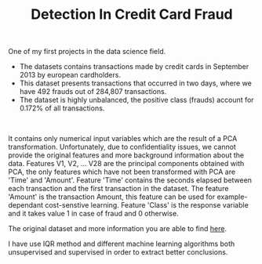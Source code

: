 <h1 align="center">Detection In Credit Card Fraud </h1>

<br>

One of my first projects in the data science field.


* The datasets contains transactions made by credit cards in September 2013 by european cardholders.
* This dataset presents transactions that occurred in two days, where we have 492 frauds out of 284,807 transactions. 
* The dataset is highly unbalanced, the positive class (frauds) account for 0.172% of all transactions.

<br>


It contains only numerical input variables which are the result of a PCA transformation. 
Unfortunately, due to confidentiality issues, we cannot provide the original features and more background information about the data. 
Features V1, V2, … V28 are the principal components obtained with PCA, the only features which have not been transformed with PCA are 'Time' and 'Amount'. Feature 'Time' contains the seconds elapsed between each transaction and the first transaction in the dataset. 
The feature 'Amount' is the transaction Amount, this feature can be used for example-dependant cost-senstive learning. 
Feature 'Class' is the response variable and it takes value 1 in case of fraud and 0 otherwise.

The original dataset and more information you are able to find [here](https://www.kaggle.com/mlg-ulb/creditcardfraud).

I have use IQR method and different machine learning algorithms both unsupervised and supervised in order to extract better conclusions.
